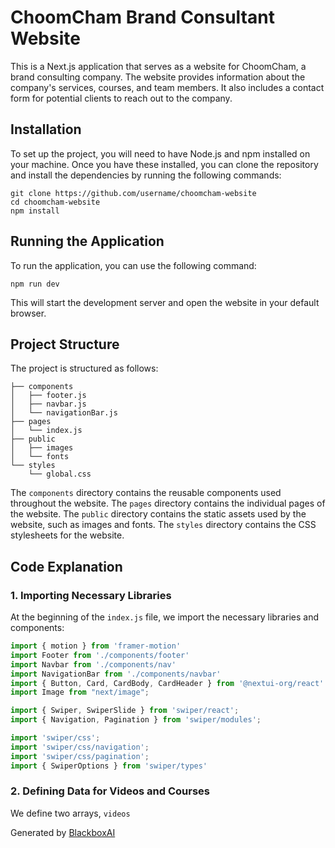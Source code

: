  # ChoomCham Brand Consultant Website

This is a Next.js application that serves as a website for ChoomCham, a brand consulting company. The website provides information about the company's services, courses, and team members. It also includes a contact form for potential clients to reach out to the company.

## Installation

To set up the project, you will need to have Node.js and npm installed on your machine. Once you have these installed, you can clone the repository and install the dependencies by running the following commands:

```
git clone https://github.com/username/choomcham-website
cd choomcham-website
npm install
```

## Running the Application

To run the application, you can use the following command:

```
npm run dev
```

This will start the development server and open the website in your default browser.

## Project Structure

The project is structured as follows:

```
├── components
│   ├── footer.js
│   ├── navbar.js
│   └── navigationBar.js
├── pages
│   └── index.js
├── public
│   ├── images
│   └── fonts
└── styles
    └── global.css
```

The `components` directory contains the reusable components used throughout the website. The `pages` directory contains the individual pages of the website. The `public` directory contains the static assets used by the website, such as images and fonts. The `styles` directory contains the CSS stylesheets for the website.

## Code Explanation

### 1. Importing Necessary Libraries

At the beginning of the `index.js` file, we import the necessary libraries and components:

```javascript
import { motion } from 'framer-motion'
import Footer from './components/footer'
import Navbar from './components/nav'
import NavigationBar from './components/navbar'
import { Button, Card, CardBody, CardHeader } from '@nextui-org/react'
import Image from "next/image";

import { Swiper, SwiperSlide } from 'swiper/react';
import { Navigation, Pagination } from 'swiper/modules';

import 'swiper/css';
import 'swiper/css/navigation';
import 'swiper/css/pagination';
import { SwiperOptions } from 'swiper/types'
```

### 2. Defining Data for Videos and Courses

We define two arrays, `videos`

Generated by [BlackboxAI](https://www.blackbox.ai)